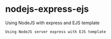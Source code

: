 # nodejs-express-ejs
Using NodeJS with express and EJS template
```
Using NodeJS server express with EJS template
```
